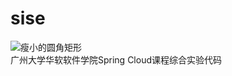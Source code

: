 # sise 
![瘦小的圆角矩形](https://img.shields.io/badge/Hoxton.SR1-Spring&nbsp;Cloud-green.svg?style=plastic)  
广州大学华软软件学院Spring Cloud课程综合实验代码
